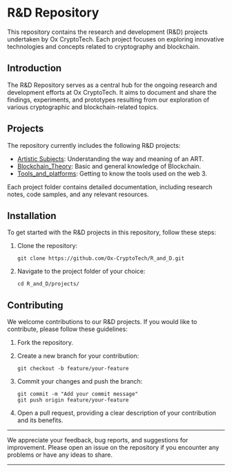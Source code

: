 # R&D Repository

This repository contains the research and development (R&D) projects undertaken by Ox CryptoTech. Each project focuses on exploring innovative technologies and concepts related to cryptography and blockchain.

## Introduction

The R&D Repository serves as a central hub for the ongoing research and development efforts at Ox CryptoTech. It aims to document and share the findings, experiments, and prototypes resulting from our exploration of various cryptographic and blockchain-related topics.

## Projects

The repository currently includes the following R&D projects:

- [Artistic Subjects](<a href="https://github.com/Ox-CryptoTech/R_and_D.git/'Artistic Subjects">): Understanding the way and meaning of an ART.
- [Blockchain_Theory](<a href="https://github.com/Ox-CryptoTech/R_and_D.git/Blockchain_Theory>): ‌‌‌‌‌‌Basic and general knowledge of Blockchain.
- [Tools_and_platforms](<a href="https://github.com/Ox-CryptoTech/R_and_D.git/Tools_and_platforms>): Getting to know the tools used on the web 3.

Each project folder contains detailed documentation, including research notes, code samples, and any relevant resources.

## Installation

To get started with the R&D projects in this repository, follow these steps:

1. Clone the repository:

   ```shell
   git clone https://github.com/Ox-CryptoTech/R_and_D.git
   ```

2. Navigate to the project folder of your choice:
   ```shell
   cd R_and_D/projects/
   ```

## Contributing

We welcome contributions to our R&D projects. If you would like to contribute, please follow these guidelines:

1. Fork the repository.

2. Create a new branch for your contribution:
   ```shell
   git checkout -b feature/your-feature
   ```
3. Commit your changes and push the branch:
   ```shell
   git commit -m "Add your commit message"
   git push origin feature/your-feature
   ```
4. Open a pull request, providing a clear description of your contribution and its benefits.

---

We appreciate your feedback, bug reports, and suggestions for improvement. Please open an issue on the repository if you encounter any problems or have any ideas to share.

---
